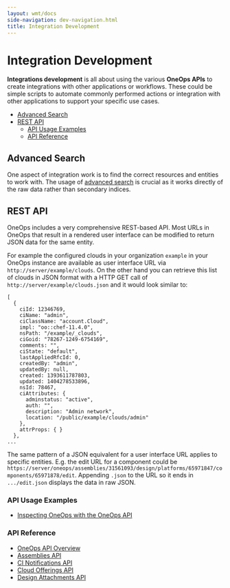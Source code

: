 ```yaml
---
layout: wmt/docs
side-navigation: dev-navigation.html
title: Integration Development
---
```


# Integration Development

__Integrations development__ is all about using the various __OneOps APIs__ to create integrations with other
applications or workflows. These could be simple scripts to automate commonly performed actions or integration
with other applications to support your specific use cases.

- [Advanced Search](#advanced-search)
- [REST API](#rest-api)
  - [API Usage Examples](#api-usage-examples)
  - [API Reference](#api-reference)

## Advanced Search

One aspect of integration work is to find the correct resources and entities to work with. The usage of
[advanced search](./advanced-search.html) is crucial as it works directly of the raw data rather than secondary indices.

## REST API

OneOps includes a very comprehensive REST-based API. Most URLs in OneOps that result in a rendered user interface can be
modified to return JSON data for the same entity.

For example the configured clouds in your organization `example` in your OneOps instance are available as user interface
URL via `http://server/example/clouds`. On the other hand you can retrieve this list of clouds in JSON format with a
HTTP GET call of `http://server/example/clouds.json` and it would look similar to:


```
[
  {
    ciId: 12346769,
    ciName: "admin",
    ciClassName: "account.Cloud",
    impl: "oo::chef-11.4.0",
    nsPath: "/example/_clouds",
    ciGoid: "78267-1249-6754169",
    comments: "",
    ciState: "default",
    lastAppliedRfcId: 0,
    createdBy: "admin",
    updatedBy: null,
    created: 1393611787803,
    updated: 1404278533896,
    nsId: 78467,
    ciAttributes: {
      adminstatus: "active",
      auth: "",
      description: "Admin network",
      location: "/public/example/clouds/admin"
    },
    attrProps: { }
  },
...
```

The same pattern of a JSON equivalent for a user interface URL applies to specific entities. E.g. the edit URL for a
component could be `https://server/oneops/assemblies/31561093/design/platforms/65971847/components/65971878/edit`. Appending
`.json` to the URL so it ends in `.../edit.json` displays the data in raw JSON.

### API Usage Examples

- [Inspecting OneOps with the OneOps API](inspect-oneops-with-api.html)

### API Reference

- [OneOps API Overview](./oneops-api-documentation.html)
- [Assemblies API](./assemblies-api.html)
- [CI Notifications API](./ci-notifications-format.html)
- [Cloud Offerings API](./cloud-offerings-api.html)
- [Design Attachments API](./design-attachments-api.html)
